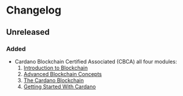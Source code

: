 # Changelog

## Unreleased

### Added

- Cardano Blockchain Certified Associated (CBCA) all four modules:
    1. [Introduction to Blockchain](./1-introduction_to_blockchain)
    2. [Advanced Blockchain Concepts](./2-advanced_blockchain_concepts)
    3. [The Cardano Blockchain](./3-the_cardano_blockchain)
    4. [Getting Started With Cardano](./4-getting_started_with_cardano)
